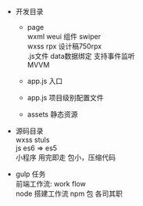 - 开发目录<br>
  - page<br>
    wxml weui 组件 swiper <br>
    wxss rpx 设计稿750rpx <br>
    .js文件 data数据绑定 支持事件监听<br>
    MVVM <br>
  - app.js 入口
  - app.js 项目级别配置文件

  - assets 静态资源

- 源码目录<br>
  wxss stuls <br>
  js es6 => es5 <br>
  小程序 用完即走 包小，压缩代码

- gulp 任务 <br>
  前端工作流: work flow <br>
  node 搭建工作流 npm 包 各司其职

